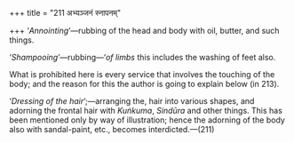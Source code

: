 +++
title = "211 अभ्यञ्जनं स्नापनम्"

+++
‘*Annointing*’—rubbing of the head and body with oil, butter, and such
things.

‘*Shampooing*’—rubbing—‘*of limbs* this includes the washing of feet
also.

What is prohibited here is every service that involves the touching of
the body; and the reason for this the author is going to explain below
(in 213).

‘*Dressing of the hair*’;—arranging the, hair into various shapes, and
adorning the frontal hair with *Kuṅkuma*, *Sindūra* and other things.
This has been mentioned only by way of illustration; hence the adorning
of the body also with sandal-paint, etc., becomes interdicted.—(211)



